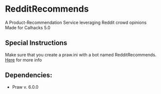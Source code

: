 # RedditRecommends
A Product-Recommendation Service leveraging Reddit crowd opinions
Made for Calhacks 5.0

## Special Instructions
Make sure that you create a praw.ini with a bot named RedditRecommends. [Here](https://praw.readthedocs.io/en/latest/getting_started/configuration/prawini.html#praw-ini) for more info

## Dependencies:
- Praw v. 6.0.0